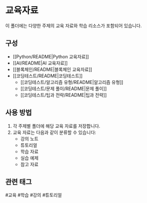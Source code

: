 # 교육자료

이 폴더에는 다양한 주제의 교육 자료와 학습 리소스가 포함되어 있습니다.

## 구성

- [[Python/README|Python 교육자료]]
- [[AI/README|AI 교육자료]]
- [[블록체인/README|블록체인 교육자료]]
- [[코딩테스트/README|코딩테스트]]
  - [[코딩테스트/알고리즘 유형/README|알고리즘 유형]]
  - [[코딩테스트/문제 풀이/README|문제 풀이]]
  - [[코딩테스트/팁과 전략/README|팁과 전략]]

## 사용 방법

1. 각 주제별 폴더에 해당 교육 자료를 저장합니다.
2. 교육 자료는 다음과 같이 분류할 수 있습니다:
   - 강의 노트
   - 튜토리얼
   - 학습 자료
   - 실습 예제
   - 참고 자료

## 관련 태그

#교육 #학습 #강의 #튜토리얼